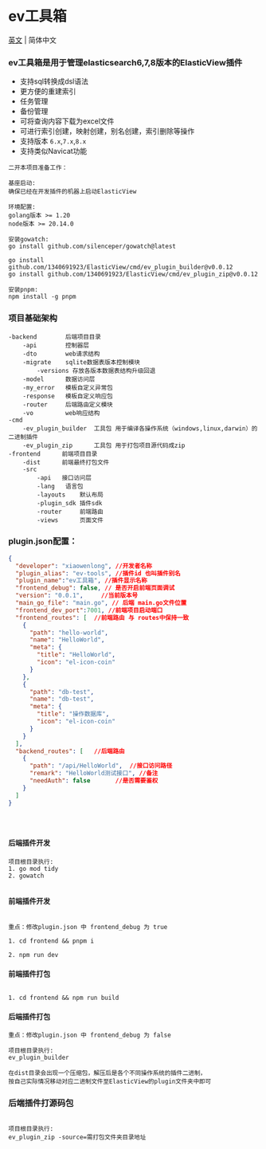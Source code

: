 #  ev工具箱

 [英文](./README.md) | 简体中文

### ev工具箱是用于管理elasticsearch6,7,8版本的ElasticView插件

* 支持sql转换成dsl语法
* 更方便的重建索引
* 任务管理
* 备份管理
* 可将查询内容下载为excel文件
* 可进行索引创建，映射创建，别名创建，索引删除等操作
* 支持版本 `6.x`,`7.x`,`8.x`
* 支持类似Navicat功能


```
二开本项目准备工作：

基座启动:
确保已经在开发插件的机器上启动ElasticView

环境配置:
golang版本 >= 1.20
node版本 >= 20.14.0

安装gowatch:
go install github.com/silenceper/gowatch@latest

go install github.com/1340691923/ElasticView/cmd/ev_plugin_builder@v0.0.12
go install github.com/1340691923/ElasticView/cmd/ev_plugin_zip@v0.0.12

安装pnpm:
npm install -g pnpm

```

### 项目基础架构

```
-backend        后端项目目录
    -api        控制器层
    -dto        web请求结构
    -migrate    sqlite数据表版本控制模块
        -versions 存放各版本数据表结构升级回退
    -model      数据访问层
    -my_error   模板自定义异常包
    -response   模板自定义响应包
    -router     后端路由定义模块
    -vo         web响应结构
-cmd 
    -ev_plugin_builder  工具包 用于编译各操作系统（windows,linux,darwin）的二进制插件
    -ev_plugin_zip      工具包 用于打包项目源代码成zip
-frontend      前端项目目录
    -dist      前端最终打包文件
    -src
        -api   接口访问层
        -lang   语言包
        -layouts    默认布局
        -plugin_sdk 插件sdk
        -router     前端路由
        -views      页面文件
```

### plugin.json配置：

```json
{
  "developer": "xiaowenlong", //开发者名称
  "plugin_alias": "ev-tools", //插件id 也叫插件别名
  "plugin_name":"ev工具箱", //插件显示名称
  "frontend_debug": false, // 是否开启前端页面调试
  "version": "0.0.1",     //当前版本号
  "main_go_file": "main.go", // 后端 main.go文件位置
  "frontend_dev_port":7001, //前端项目启动端口
  "frontend_routes": [  //前端路由 与 routes中保持一致
    {
      "path": "hello-world", 
      "name": "HelloWorld",
      "meta": {
        "title": "HelloWorld",
        "icon": "el-icon-coin"
      }
    },
    {
      "path": "db-test",
      "name": "db-test",
      "meta": {
        "title": "操作数据库",
        "icon": "el-icon-coin"
      }
    }
  ],
  "backend_routes": [   //后端路由
    {
      "path": "/api/HelloWorld",  //接口访问路径
      "remark": "HelloWorld测试接口", //备注
      "needAuth": false       //是否需要鉴权
    }
  ]
}





```   

#### 后端插件开发

```
项目根目录执行:
1. go mod tidy
2. gowatch


```




#### 前端插件开发
```

重点：修改plugin.json 中 frontend_debug 为 true

1. cd frontend && pnpm i 

2. npm run dev

```

#### 前端插件打包
```

1. cd frontend && npm run build

```

#### 后端插件打包

```
重点：修改plugin.json 中 frontend_debug 为 false

项目根目录执行:
ev_plugin_builder

在dist目录会出现一个压缩包，解压后是各个不同操作系统的插件二进制，
按自己实际情况移动对应二进制文件至ElasticView的plugin文件夹中即可

```

### 后端插件打源码包

```

项目根目录执行:
ev_plugin_zip -source=需打包文件夹目录地址

```

